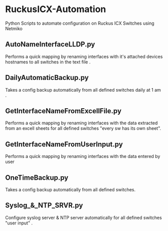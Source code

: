# RuckusICX-Automation
Python Scripts to automate configuration on Ruckus ICX Switches  using Netmiko

## AutoNameInterfaceLLDP.py   
Performs a quick mapping by renaming interfaces with it's attached devices hostnames to all switches in the text file .

## DailyAutomaticBackup.py
Takes a config backup automatically from all defined switches daily at 1 am .

## GetInterfaceNameFromExcellFile.py
Performs a quick mapping by renaming interfaces with the data extracted from an excell sheets for all defined switches "every sw has its own sheet".

## GetInterfaceNameFromUserInput.py
Performs a quick mapping by renaming interfaces with the data entered by user

## OneTimeBackup.py
Takes a config backup automatically from all defined switches.

## Syslog_&_NTP_SRVR.py
Configure syslog server & NTP server automatically for all defined switches "user input" .





